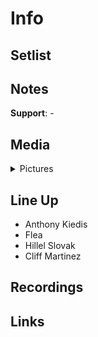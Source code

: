 # Info

## Setlist

## Notes

**Support**: -

## Media 

<details>
  <summary>Pictures</summary>
  <img alt="Clipping" title="Clipping" src="19851117a.jpg" height="200" />
</details>

## Line Up

* Anthony Kiedis
* Flea
* Hillel Slovak
* Cliff Martinez

## Recordings

## Links